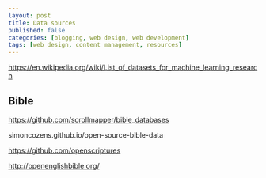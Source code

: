 ```yaml
---
layout: post
title: Data sources
published: false
categories: [blogging, web design, web development]
tags: [web design, content management, resources]
---
```

    
https://en.wikipedia.org/wiki/List_of_datasets_for_machine_learning_research


## Bible
https://github.com/scrollmapper/bible_databases

simoncozens.github.io/open-source-bible-data

https://github.com/openscriptures

http://openenglishbible.org/ 
